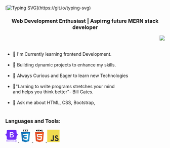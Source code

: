 [![Typing SVG](https://readme-typing-svg.demolab.com?font=Fira+Code&size=30&pause=1000&color=1C37B3&background=0C040E00&random=false&width=435&lines=hi%2CThere%F0%9F%91%8B%F0%9F%8F%BB;I'm+AYESHA+ASIF!)](https://git.io/typing-svg)

<h3 align="center">Web Development Enthusiast | Aspirng future MERN stack developer</h3>
  <div align="right"><img src="https://github.com/AyeshaAsifDev/AyeshaAsifDev/assets/165193330/de775b1c-6f0f-4145-b175-135bebadf813"> </div> <br>

<ul>
<li>🌱 I'm Currently learning frontend Development.</li><br>

<li>🧬 Building dynamic projects to enhance my skills. </li><br>

<li>👾 Always Curious and Eager to learn new Technologies</li><br>

<li>🚀"Larning to write programs stretches your mind <br>    and helps you think better"- Bill Gates.</li><br>

<li>💬 Ask me about HTML, CSS, Bootstrap, </li><br>
</ul>

<h3 align="left">Languages and Tools:</h3>
<p align="left"> <a href="https://getbootstrap.com" target="_blank" rel="noreferrer"> 
<img src="https://raw.githubusercontent.com/devicons/devicon/master/icons/bootstrap/bootstrap-plain-wordmark.svg" alt="bootstrap" width="40" height="40"/> </a> 
<a href="https://www.w3schools.com/css/" target="_blank" rel="noreferrer">
 <img src="https://raw.githubusercontent.com/devicons/devicon/master/icons/css3/css3-original-wordmark.svg" alt="css3" width="40" height="40"/> </a> 
<a href="https://www.w3.org/html/" target="_blank" rel="noreferrer">
 <img src="https://raw.githubusercontent.com/devicons/devicon/master/icons/html5/html5-original-wordmark.svg" alt="html5" width="40" height="40"/> </a> 
<a href="https://developer.mozilla.org/en-US/docs/Web/JavaScript" target="_blank" rel="noreferrer">
 <img src="https://raw.githubusercontent.com/devicons/devicon/master/icons/javascript/javascript-original.svg" alt="javascript" width="40" height="40"/> </a> </p>

